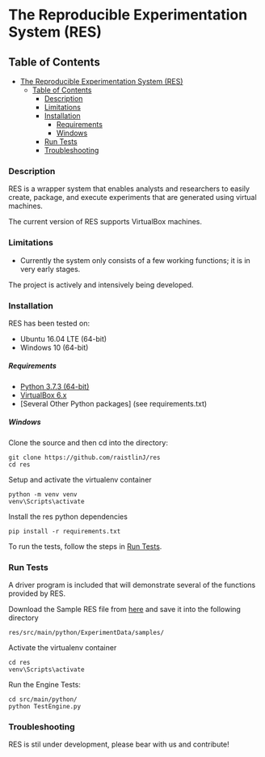 # The Reproducible Experimentation System (RES)
## Table of Contents
- [The Reproducible Experimentation System (RES)](#the-reproducible-experimentation-system-res)
  - [Table of Contents](#table-of-contents)
    - [Description](#description)
    - [Limitations](#limitations)
    - [Installation](#installation)
        - [Requirements](#requirements)
        - [Windows](#windows)
    - [Run Tests](#run-tests)
    - [Troubleshooting](#troubleshooting)

### Description
RES is a wrapper system that enables analysts and researchers to easily create, package, and execute experiments that are generated using virtual machines.

The current version of RES supports VirtualBox machines. 

### Limitations
* Currently the system only consists of a few working functions; it is in very early stages. 

The project is actively and intensively being developed.

### Installation
RES has been tested on:
* Ubuntu 16.04 LTE (64-bit)
* Windows 10 (64-bit)

##### Requirements
* [Python 3.7.3 (64-bit) ](https://www.python.org/downloads/release/python-373/)
* [VirtualBox 6.x](https://www.virtualbox.org/wiki/Downloads)
* [Several Other Python packages] (see requirements.txt)
##### Windows
Clone the source and then cd into the directory:
```
git clone https://github.com/raistlinJ/res
cd res
```
Setup and activate the virtualenv container
```
python -m venv venv
venv\Scripts\activate
```
Install the res python dependencies
```
pip install -r requirements.txt
```

To run the tests, follow the steps in [Run Tests](#run-tests).

### Run Tests
A driver program is included that will demonstrate several of the functions provided by RES.

Download the Sample RES file from [here](http://bit.ly/2TtRLiX) and save it into the following directory
```
res/src/main/python/ExperimentData/samples/
```
Activate the virtualenv container
```
cd res
venv\Scripts\activate
```
Run the Engine Tests:
```
cd src/main/python/
python TestEngine.py
```

### Troubleshooting

RES is stil under development, please bear with us and contribute!
